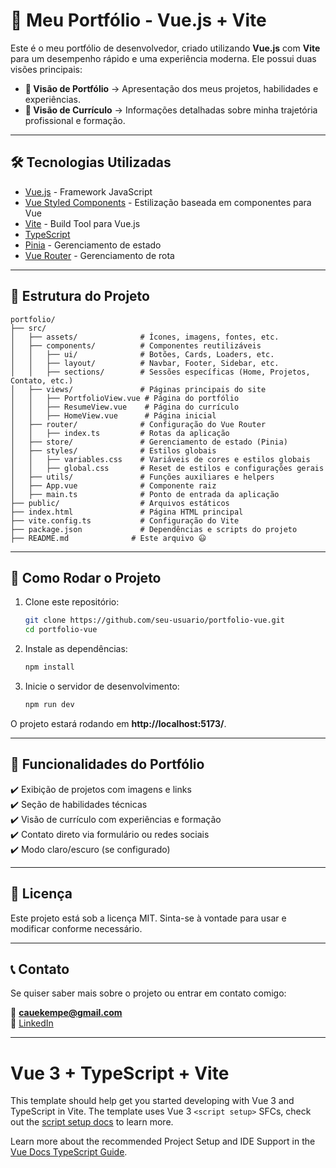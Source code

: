 # 🚀 Meu Portfólio - Vue.js + Vite

Este é o meu portfólio de desenvolvedor, criado utilizando **Vue.js** com **Vite** para um desempenho rápido e uma experiência moderna. Ele possui duas visões principais:

- **📂 Visão de Portfólio** → Apresentação dos meus projetos, habilidades e experiências.
- **📄 Visão de Currículo** → Informações detalhadas sobre minha trajetória profissional e formação.

---

## 🛠️ Tecnologias Utilizadas

- [Vue.js](https://vuejs.org/) - Framework JavaScript
- [Vue Styled Components](https://vue-styled-components.com/) - Estilização baseada em componentes para Vue
- [Vite](https://vitejs.dev/) - Build Tool para Vue.js
- [TypeScript](https://www.typescriptlang.org/)
- [Pinia](https://pinia.vuejs.org/) - Gerenciamento de estado
- [Vue Router](https://router.vuejs.org/) - Gerenciamento de rota

---

## 📂 Estrutura do Projeto

```
portfolio/
├── src/
│   ├── assets/              # Ícones, imagens, fontes, etc.
│   ├── components/          # Componentes reutilizáveis
│   │   ├── ui/              # Botões, Cards, Loaders, etc.
│   │   ├── layout/          # Navbar, Footer, Sidebar, etc.
│   │   ├── sections/        # Sessões específicas (Home, Projetos, Contato, etc.)
│   ├── views/               # Páginas principais do site
│   │   ├── PortfolioView.vue # Página do portfólio
│   │   ├── ResumeView.vue    # Página do currículo
│   │   ├── HomeView.vue      # Página inicial
│   ├── router/              # Configuração do Vue Router
│   │   ├── index.ts         # Rotas da aplicação
│   ├── store/               # Gerenciamento de estado (Pinia)
│   ├── styles/              # Estilos globais
│   │   ├── variables.css    # Variáveis de cores e estilos globais
│   │   ├── global.css       # Reset de estilos e configurações gerais
│   ├── utils/               # Funções auxiliares e helpers
│   ├── App.vue              # Componente raiz
│   ├── main.ts              # Ponto de entrada da aplicação
├── public/                  # Arquivos estáticos
├── index.html               # Página HTML principal
├── vite.config.ts           # Configuração do Vite
├── package.json             # Dependências e scripts do projeto
├── README.md              # Este arquivo 😃
```

---

## 🚀 Como Rodar o Projeto

1. Clone este repositório:

   ```sh
   git clone https://github.com/seu-usuario/portfolio-vue.git
   cd portfolio-vue
   ```

2. Instale as dependências:

   ```sh
   npm install
   ```

3. Inicie o servidor de desenvolvimento:

   ```sh
   npm run dev
   ```

O projeto estará rodando em **http://localhost:5173/**.

---

## 📌 Funcionalidades do Portfólio

✔️ Exibição de projetos com imagens e links  
✔️ Seção de habilidades técnicas  
✔️ Visão de currículo com experiências e formação  
✔️ Contato direto via formulário ou redes sociais  
✔️ Modo claro/escuro (se configurado)  

---

## 📜 Licença

Este projeto está sob a licença MIT. Sinta-se à vontade para usar e modificar conforme necessário.

---

## 📞 Contato

Se quiser saber mais sobre o projeto ou entrar em contato comigo:

📧 **cauekempe@gmail.com**  
🔗 [LinkedIn](https://www.linkedin.com/in/cauekempe/)  

---

# Vue 3 + TypeScript + Vite

This template should help get you started developing with Vue 3 and TypeScript in Vite. The template uses Vue 3 `<script setup>` SFCs, check out the [script setup docs](https://v3.vuejs.org/api/sfc-script-setup.html#sfc-script-setup) to learn more.

Learn more about the recommended Project Setup and IDE Support in the [Vue Docs TypeScript Guide](https://vuejs.org/guide/typescript/overview.html#project-setup).
